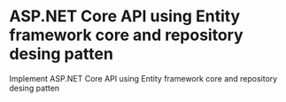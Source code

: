 # ASP.NET Core API using Entity framework core and repository desing patten
 Implement ASP.NET Core API using Entity framework core and repository desing patten

